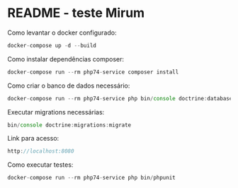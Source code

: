 # README - teste Mirum

Como levantar o docker configurado:

```jsx
docker-compose up -d --build
```

Como instalar dependências composer: 

```jsx
docker-compose run --rm php74-service composer install
```

Como criar o banco de dados necessário:

```jsx
docker-compose run --rm php74-service php bin/console doctrine:database:create
```

Executar migrations necessárias:

```jsx
bin/console doctrine:migrations:migrate
```

Link para acesso:

```jsx
http://localhost:8080
```

Como executar testes:

```jsx
docker-compose run --rm php74-service php bin/phpunit
```
